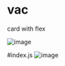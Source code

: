 # vac

card with flex

![image](https://github.com/Dhnaushkumaraan/vac/assets/140396231/2f4adb5c-9764-4f88-a1e6-7b9173444b9b)


#index.js
![image](https://github.com/Dhnaushkumaraan/vac/assets/140396231/39c6f866-9620-4a6e-873c-e2d5d162e2dc)
